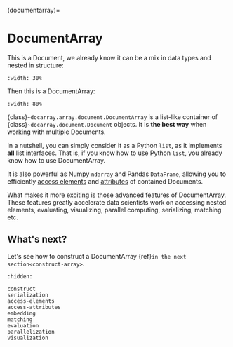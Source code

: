 (documentarray)=
# DocumentArray

This is a Document, we already know it can be a mix in data types and nested in structure:

```{figure} images/docarray-single.svg
:width: 30%
```

Then this is a DocumentArray:

```{figure} images/docarray-array.svg
:width: 80%
```


{class}`~docarray.array.document.DocumentArray` is a list-like container of {class}`~docarray.document.Document` objects. It is **the best way** when working with multiple Documents.

In a nutshell, you can simply consider it as a Python `list`, as it implements **all** list interfaces. That is, if you know how to use Python `list`, you already know how to use DocumentArray.

It is also powerful as Numpy `ndarray` and Pandas `DataFrame`, allowing you to efficiently [access elements](access-elements.md) and [attributes](access-attributes.md) of contained Documents.

What makes it more exciting is those advanced features of DocumentArray. These features greatly accelerate data scientists work on accessing nested elements, evaluating, visualizing, parallel computing, serializing, matching etc. 

## What's next?

Let's see how to construct a DocumentArray {ref}`in the next section<construct-array>`.

```{toctree}
:hidden:

construct
serialization
access-elements
access-attributes
embedding
matching
evaluation
parallelization
visualization
```